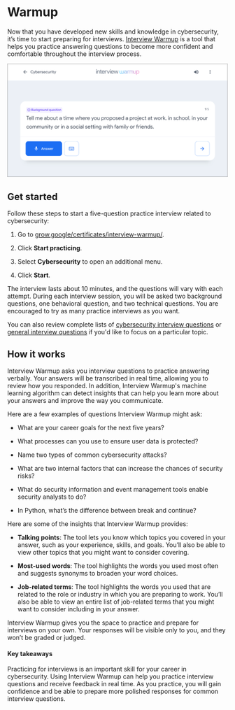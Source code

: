 # Warmup
Now that you have developed new skills and knowledge in cybersecurity, it’s time to start preparing for interviews. [Interview Warmup](https://grow.google/certificates/interview-warmup/) is a tool that helps you practice answering questions to become more confident and comfortable throughout the interview process.

![A practice question on Interview Warmup.](/Prepare%20for%20Cybersecurity%20Jobs/img/a-practice-question-on-interview-warmup.png)

## Get started
Follow these steps to start a five-question practice interview related to cybersecurity:

1. Go to 
[grow.google/certificates/interview-warmup/](https://grow.google/certificates/interview-warmup/).

2. Click **Start practicing**.

3. Select **Cybersecurity** to open an additional menu.

4. Click **Start**.

The interview lasts about 10 minutes, and the questions will vary with each attempt. During each interview session, you will be asked two background questions, one behavioral question, and two technical questions. You are encouraged to try as many practice interviews as you want.

You can also review complete lists of [cybersecurity interview questions](https://grow.google/certificates/interview-warmup/category/cybersecurity/) or 
[general interview questions](https://grow.google/certificates/interview-warmup/category/general/all-questions/) if you'd like to focus on a particular topic.

## How it works
Interview Warmup asks you interview questions to practice answering verbally. Your answers will be transcribed in real time, allowing you to review how you responded. In addition, Interview Warmup's machine learning algorithm can detect insights that can help you learn more about your answers and improve the way you communicate.

Here are a few examples of questions Interview Warmup might ask:

- What are your career goals for the next five years?

- What processes can you use to ensure user data is protected?

- Name two types of common cybersecurity attacks?

- What are two internal factors that can increase the chances of security risks?

- What do security information and event management tools enable security analysts to do?

- In Python, what’s the difference between break and continue?

Here are some of the insights that Interview Warmup provides:

- **Talking points**: The tool lets you know which topics you covered in your answer, such as your experience, skills, and goals. You’ll also be able to view other topics that you might want to consider covering.

- **Most-used words**: The tool highlights the words you used most often and suggests synonyms to broaden your word choices.

- **Job-related terms**: The tool highlights the words you used that are related to the role or industry in which you are preparing to work. You’ll also be able to view an entire list of job-related terms that you might want to consider including in your answer.

Interview Warmup gives you the space to practice and prepare for interviews on your own. Your responses will be visible only to you, and they won’t be graded or judged.

#### Key takeaways
Practicing for interviews is an important skill for your career in cybersecurity. Using Interview Warmup can help you practice interview questions and receive feedback in real time. As you practice, you will gain confidence and be able to prepare more polished responses for common interview questions.